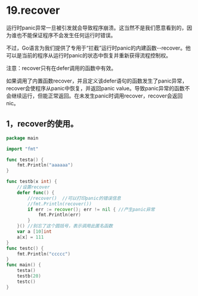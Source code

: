 # 19.recover

运行时panic异常一旦被引发就会导致程序崩溃。这当然不是我们愿意看到的，因为谁也不能保证程序不会发生任何运行时错误。

不过，Go语言为我们提供了专用于“拦截”运行时panic的内建函数--recover。他可以是当前的程序从运行时panic的状态中恢复并重新获得流程控制权。

注意：recover只有在defer调用的函数中有效。

如果调用了内置函数recover，并且定义该defer语句的函数发生了panic异常，recover会使程序从panic中恢复，并返回panic value。导致panic异常的函数不会继续运行，但能正常返回。在未发生panic时调用recover，recover会返回nic。

## 1，recover的使用。

```go
package main

import "fmt"

func testa() {
	fmt.Println("aaaaaa")
}

func testb(x int) {
	//设置recover
	defer func() {
		//recover()  //可以打印panic的错误信息
		//fmt.Println(recover())
		if err := recover(); err != nil { //产生panic异常
			fmt.Println(err)
		}
	}() //别忘了这个圆括号，表示调用此匿名函数
	var a [10]int
	a[x] = 111
}
func testc() {
	fmt.Println("ccccc")
}
func main() {
	testa()
	testb(20)
	testc()
}

```
